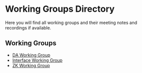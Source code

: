 # Working Groups Directory

Here you will find all working groups
and their meeting notes and recordings if available.

## Working Groups

- [DA Working Group](/da/README.md)
- [Interface Working Group](/interface/README.md)
- [ZK Working Group](/zk/README.md)
